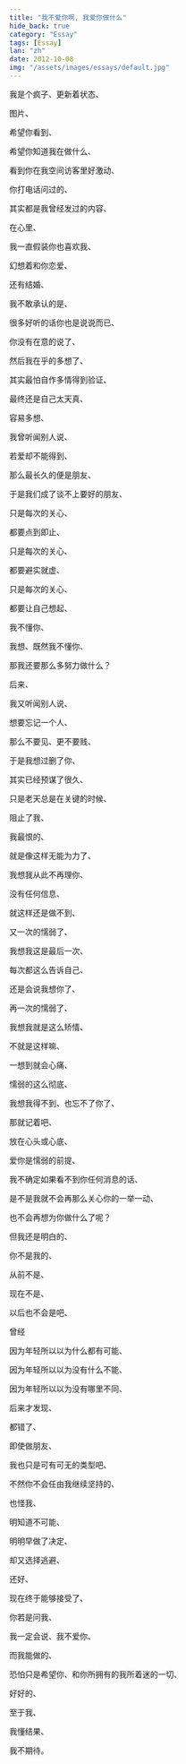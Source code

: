 ```yaml
---
title: "我不爱你啊, 我爱你做什么"
hide_back: true
category: "Essay"
tags: [Essay]
lan: "zh"
date: 2012-10-08
img: "/assets/images/essays/default.jpg"
---
```

我是个疯子、更新着状态、

图片、

希望你看到、

希望你知道我在做什么、

看到你在我空间访客里好激动、

你打电话问过的、

其实都是我曾经发过的内容、

在心里、

我一直假装你也喜欢我、

幻想着和你恋爱、

还有结婚、

我不敢承认的是、

很多好听的话你也是说说而已、

你没有在意的说了、

然后我在乎的多想了、

其实最怕自作多情得到验证、

最终还是自己太天真、

容易多想、

我曾听闻别人说、

若爱却不能得到、

那么最长久的便是朋友、

于是我们成了谈不上要好的朋友、

只是每次的关心、

都要点到即止、

只是每次的关心、

都要避实就虚、

只是每次的关心、

都要让自己想起、

我不懂你、

我想、既然我不懂你、

那我还要那么多努力做什么？

后来、

我又听闻别人说、

想要忘记一个人、

那么不要见、更不要贱、

于是我想过删了你、

其实已经预谋了很久、

只是老天总是在关键的时候、

阻止了我、

我最恨的、

就是像这样无能为力了、

我想我从此不再理你、

没有任何信息、

就这样还是做不到、

又一次的懦弱了、

我想我这是最后一次、

每次都这么告诉自己、

还是会说我想你了、

再一次的懦弱了、

我想我就是这么矫情、

不就是这样嘛、

一想到就会心痛、

懦弱的这么彻底、

我想我得不到、也忘不了你了、

那就记着吧、

放在心头或心底、

爱你是懦弱的前提、

我不确定如果看不到你任何消息的话、

是不是我就不会再那么关心你的一举一动、

也不会再想为你做什么了呢？

但我还是明白的、

你不是我的、

从前不是、

现在不是、

以后也不会是吧、

曾经

因为年轻所以以为什么都有可能、

因为年轻所以以为没有什么不能、

因为年轻所以以为没有哪里不同、

后来才发现、

都错了、

即使做朋友、

我也只是可有可无的类型吧、

不然你不会任由我继续坚持的、

也怪我、

明知道不可能、

明明早做了决定、

却又选择逃避、

还好、

现在终于能够接受了、

你若是问我、

我一定会说、我不爱你、

而我能做的、

恐怕只是希望你、和你所拥有的我所着迷的一切、

好好的、

至于我、

我懂结果、

我不期待。
